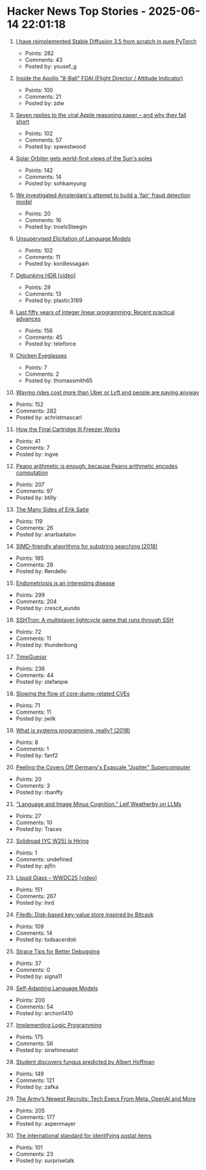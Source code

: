 # Hacker News Top Stories - 2025-06-14 22:01:18

1. [I have reimplemented Stable Diffusion 3.5 from scratch in pure PyTorch](https://github.com/yousef-rafat/miniDiffusion)
   - Points: 282
   - Comments: 43
   - Posted by: yousef_g

2. [Inside the Apollo "8-Ball" FDAI (Flight Director / Attitude Indicator)](https://www.righto.com/2025/06/inside-apollo-fdai.html)
   - Points: 100
   - Comments: 21
   - Posted by: zdw

3. [Seven replies to the viral Apple reasoning paper – and why they fall short](https://garymarcus.substack.com/p/seven-replies-to-the-viral-apple)
   - Points: 102
   - Comments: 57
   - Posted by: spwestwood

4. [Solar Orbiter gets world-first views of the Sun's poles](https://www.esa.int/Science_Exploration/Space_Science/Solar_Orbiter/Solar_Orbiter_gets_world-first_views_of_the_Sun_s_poles)
   - Points: 142
   - Comments: 14
   - Posted by: sohkamyung

5. [We investigated Amsterdam's attempt to build a 'fair' fraud detection model](https://www.lighthousereports.com/methodology/amsterdam-fairness/)
   - Points: 20
   - Comments: 16
   - Posted by: troelsSteegin

6. [Unsupervised Elicitation of Language Models](https://arxiv.org/abs/2506.10139)
   - Points: 102
   - Comments: 11
   - Posted by: kordlessagain

7. [Debunking HDR [video]](https://yedlin.net/DebunkingHDR/index.html)
   - Points: 29
   - Comments: 13
   - Posted by: plastic3169

8. [Last fifty years of integer linear programming: Recent practical advances](https://inria.hal.science/hal-04776866v1)
   - Points: 156
   - Comments: 45
   - Posted by: teleforce

9. [Chicken Eyeglasses](https://en.wikipedia.org/wiki/Chicken_eyeglasses)
   - Points: 7
   - Comments: 2
   - Posted by: thomassmith65

10. [Waymo rides cost more than Uber or Lyft and people are paying anyway](https://techcrunch.com/2025/06/12/waymo-rides-cost-more-than-uber-or-lyft-and-people-are-paying-anyway/)
   - Points: 152
   - Comments: 282
   - Posted by: achristmascarl

11. [How the Final Cartridge III Freezer Works](https://www.pagetable.com/?p=1810)
   - Points: 41
   - Comments: 7
   - Posted by: ingve

12. [Peano arithmetic is enough, because Peano arithmetic  encodes computation](https://math.stackexchange.com/a/5075056/6708)
   - Points: 207
   - Comments: 97
   - Posted by: btilly

13. [The Many Sides of Erik Satie](https://thereader.mitpress.mit.edu/the-many-sides-of-erik-satie/)
   - Points: 119
   - Comments: 26
   - Posted by: anarbadalov

14. [SIMD-friendly algorithms for substring searching (2018)](http://0x80.pl/notesen/2016-11-28-simd-strfind.html)
   - Points: 185
   - Comments: 28
   - Posted by: Rendello

15. [Endometriosis is an interesting disease](https://www.owlposting.com/p/endometriosis-is-an-incredibly-interesting)
   - Points: 299
   - Comments: 204
   - Posted by: crescit_eundo

16. [SSHTron: A multiplayer lightcycle game that runs through SSH](https://github.com/zachlatta/sshtron)
   - Points: 72
   - Comments: 11
   - Posted by: thunderbong

17. [TimeGuessr](https://timeguessr.com/)
   - Points: 236
   - Comments: 44
   - Posted by: stefanpie

18. [Slowing the flow of core-dump-related CVEs](https://lwn.net/SubscriberLink/1024160/f18b880c8cd1eef1/)
   - Points: 71
   - Comments: 11
   - Posted by: jwilk

19. [What is systems programming, really? (2018)](https://willcrichton.net/notes/systems-programming/)
   - Points: 8
   - Comments: 1
   - Posted by: fanf2

20. [Peeling the Covers Off Germany's Exascale "Jupiter" Supercomputer](https://www.nextplatform.com/2025/06/11/peeling-the-covers-off-germanys-exascale-jupiter-supercomputer/)
   - Points: 20
   - Comments: 3
   - Posted by: rbanffy

21. ["Language and Image Minus Cognition." Leif Weatherby on LLMs](https://www.jhiblog.org/2025/06/11/language-and-image-minus-cognition-an-interview-with-leif-weatherby/)
   - Points: 27
   - Comments: 10
   - Posted by: Traces

22. [Solidroad (YC W25) Is Hiring](https://solidroad.com/careers)
   - Points: 1
   - Comments: undefined
   - Posted by: pjfin

23. [Liquid Glass – WWDC25 [video]](https://developer.apple.com/videos/play/wwdc2025/219)
   - Points: 151
   - Comments: 267
   - Posted by: lnrd

24. [Filedb: Disk-based key-value store inspired by Bitcask](https://github.com/rajivharlalka/filedb)
   - Points: 109
   - Comments: 14
   - Posted by: todsacerdoti

25. [Strace Tips for Better Debugging](https://rrampage.github.io/2025/06/13/strace-tips-for-better-debugging/)
   - Points: 37
   - Comments: 0
   - Posted by: signa11

26. [Self-Adapting Language Models](https://arxiv.org/abs/2506.10943)
   - Points: 200
   - Comments: 54
   - Posted by: archon1410

27. [Implementing Logic Programming](https://btmc.substack.com/p/implementing-logic-programming)
   - Points: 175
   - Comments: 56
   - Posted by: sirwhinesalot

28. [Student discovers fungus predicted by Albert Hoffman](https://wvutoday.wvu.edu/stories/2025/06/02/wvu-student-makes-long-awaited-discovery-of-mystery-fungus-sought-by-lsd-s-inventor)
   - Points: 149
   - Comments: 121
   - Posted by: zafka

29. [The Army’s Newest Recruits: Tech Execs From Meta, OpenAI and More](https://www.wsj.com/tech/army-reserve-tech-executives-meta-palantir-796f5360)
   - Points: 205
   - Comments: 177
   - Posted by: aspenmayer

30. [The international standard for identifying postal items](https://www.akpain.net/blog/s10-upu/)
   - Points: 101
   - Comments: 23
   - Posted by: surprisetalk

